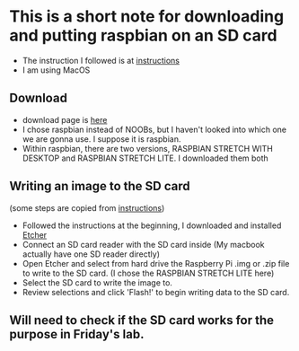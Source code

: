 # This is a short note for downloading and putting raspbian on an SD card
* The instruction I followed is at [instructions](https://www.raspberrypi.org/documentation/installation/installing-images/)
* I am using MacOS

## Download 
* download page is [here](https://www.raspberrypi.org/downloads/)
* I chose raspbian instead of NOOBs, but I haven't looked into which one we are gonna use. I suppose it is raspbian.
* Within raspbian, there are two versions, RASPBIAN STRETCH WITH DESKTOP and RASPBIAN STRETCH LITE. I downloaded them both

## Writing an image to the SD card 
(some steps are copied from [instructions](https://www.raspberrypi.org/documentation/installation/installing-images/))
* Followed the instructions at the beginning, I downloaded and installed [Etcher](https://etcher.io/)
* Connect an SD card reader with the SD card inside (My macbook actually have one SD reader directly)
* Open Etcher and select from hard drive the Raspberry Pi .img or  .zip file to write to the SD card. (I chose the RASPBIAN STRETCH LITE here)
* Select the SD card to write the image to.
* Review selections and click 'Flash!' to begin writing data to the SD card.

## Will need to check if the SD card works for the purpose in Friday's lab.